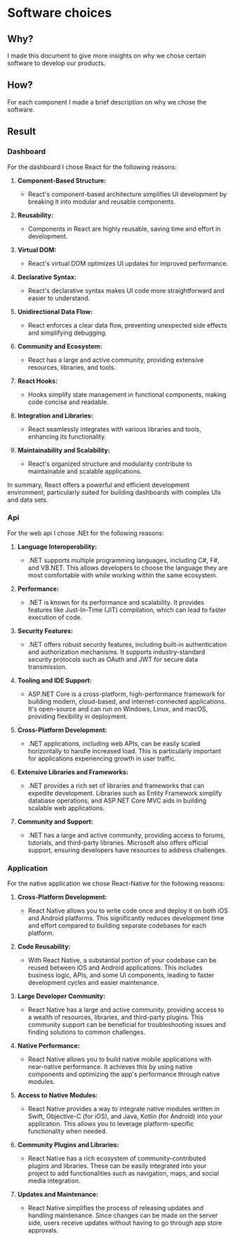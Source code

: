 # Software choices

## Why?

I made this document to give more insights on why we chose certain software to develop our products.

## How?

For each component I made a brief description on why we chose the software.

## Result

### Dashboard

For the dashboard I chose React for the following reasons:

1.  **Component-Based Structure:**

    - React's component-based architecture simplifies UI development by breaking it into modular and reusable components.

2.  **Reusability:**

    - Components in React are highly reusable, saving time and effort in development.

3.  **Virtual DOM:**

    - React's virtual DOM optimizes UI updates for improved performance.

4.  **Declarative Syntax:**

    - React's declarative syntax makes UI code more straightforward and easier to understand.

5.  **Unidirectional Data Flow:**

    - React enforces a clear data flow, preventing unexpected side effects and simplifying debugging.

6.  **Community and Ecosystem:**

    - React has a large and active community, providing extensive resources, libraries, and tools.

7.  **React Hooks:**

    - Hooks simplify state management in functional components, making code concise and readable.

8.  **Integration and Libraries:**

    - React seamlessly integrates with various libraries and tools, enhancing its functionality.

9.  **Maintainability and Scalability:**

    - React's organized structure and modularity contribute to maintainable and scalable applications.

In summary, React offers a powerful and efficient development environment, particularly suited for building dashboards with complex UIs and data sets.

### Api

For the web api I chose .NEt for the following reasons:

1. **Language Interoperability:**

   - .NET supports multiple programming languages, including C#, F#, and VB.NET. This allows developers to choose the language they are most comfortable with while working within the same ecosystem.

2. **Performance:**

   - .NET is known for its performance and scalability. It provides features like Just-In-Time (JIT) compilation, which can lead to faster execution of code.

3. **Security Features:**

   - .NET offers robust security features, including built-in authentication and authorization mechanisms. It supports industry-standard security protocols such as OAuth and JWT for secure data transmission.

4. **Tooling and IDE Support:**

   - ASP.NET Core is a cross-platform, high-performance framework for building modern, cloud-based, and internet-connected applications. It's open-source and can run on Windows, Linux, and macOS, providing flexibility in deployment.

5. **Cross-Platform Development:**

   - .NET applications, including web APIs, can be easily scaled horizontally to handle increased load. This is particularly important for applications experiencing growth in user traffic.

6. **Extensive Libraries and Frameworks:**

   - .NET provides a rich set of libraries and frameworks that can expedite development. Libraries such as Entity Framework simplify database operations, and ASP.NET Core MVC aids in building scalable web applications.

7. **Community and Support:**

   - .NET has a large and active community, providing access to forums, tutorials, and third-party libraries. Microsoft also offers official support, ensuring developers have resources to address challenges.

### Application

For the native application we chose React-Native for the following reasons:

1.  **Cross-Platform Development:**

    - React Native allows you to write code once and deploy it on both iOS and Android platforms. This significantly reduces development time and effort compared to building separate codebases for each platform.

2.  **Code Reusability:**

    - With React Native, a substantial portion of your codebase can be reused between iOS and Android applications. This includes business logic, APIs, and some UI components, leading to faster development cycles and easier maintenance.

3.  **Large Developer Community:**

    - React Native has a large and active community, providing access to a wealth of resources, libraries, and third-party plugins. This community support can be beneficial for troubleshooting issues and finding solutions to common challenges.

4.  **Native Performance:**

    - React Native allows you to build native mobile applications with near-native performance. It achieves this by using native components and optimizing the app's performance through native modules.

5.  **Access to Native Modules:**

    - React Native provides a way to integrate native modules written in Swift, Objective-C (for iOS), and Java, Kotlin (for Android) into your application. This allows you to leverage platform-specific functionality when needed.

6.  **Community Plugins and Libraries:**

    - React Native has a rich ecosystem of community-contributed plugins and libraries. These can be easily integrated into your project to add functionalities such as navigation, maps, and social media integration.

7.  **Updates and Maintenance:**

    - React Native simplifies the process of releasing updates and handling maintenance. Since changes can be made on the server side, users receive updates without having to go through app store approvals.
